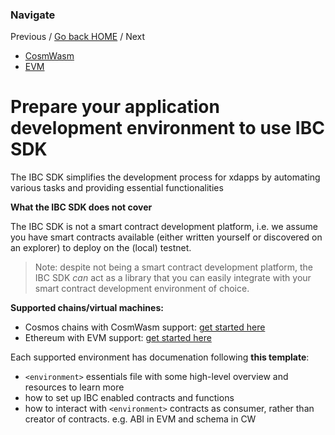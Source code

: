### Navigate

Previous / [Go back HOME](../index.md) / Next

- [CosmWasm](./CosmWasm/index.md)
- [EVM](./EVM/index.md)

# Prepare your application development environment to use IBC SDK

The IBC SDK simplifies the development process for xdapps by automating various tasks and providing essential functionalities

**What the IBC SDK does not cover**

The IBC SDK is not a smart contract development platform, i.e. we assume you have smart contracts available (either written yourself or discovered on an explorer) to deploy on the (local) testnet.

> Note: despite not being a smart contract development platform, the IBC SDK _can_ act as a library that you can easily integrate with your smart contract development environment of choice.

**Supported chains/virtual machines:**

- Cosmos chains with CosmWasm support: [get started here](./CosmWasm/index.md)
- Ethereum with EVM support: [get started here](./EVM/index.md)

Each supported environment has documenation following **this template**:

- `<environment>` essentials file with some high-level overview and resources to learn more
- how to set up IBC enabled contracts and functions
- how to interact with `<environment>` contracts as consumer, rather than creator of contracts. e.g. ABI in EVM and schema in CW
